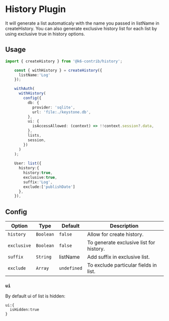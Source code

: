 # History Plugin

It will generate a list automaticaly with the name you passed in listName in createHistory. You can also generate exclusive history list for each list by using exclusive true in history options.

## Usage

```ts
import { createHistory } from '@k6-contrib/history';

    const { withHistory } = createHistory({
      listName:'Log'
    });

    withAuth(
      withHistory(
        config({
          db: {
            provider: 'sqlite',
            url: 'file:./keystone.db',
          },
          ui: {
            isAccessAllowed: (context) => !!context.session?.data,
          },
          lists,
          session,
        })
      )
    );
  
    User: list({
      history:{
        history:true, 
        exclusive:true,
        suffix:'Log',
        exclude:['publishDate']
      },
    }),
```

## Config

| Option           | Type     | Default             | Description                               |
| ---------------- | -------- | ------------------- | ----------------------------------------- |
| `history`        | `Boolean`| `false`             | Allow for create history.                 |
| `exclusive`      | `Boolean`| `false`             | To generate exclusive list for history.   |
| `suffix`         | `String` | listName            | Add suffix in exclusive list.             |
| `exclude`        | `Array`  | `undefined`         | To exclude particular fields in list.     |

### `ui`

By default ui of list is hidden:

```
ui:{
  isHidden:true
}
```